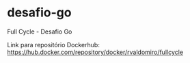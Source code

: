 # desafio-go
Full Cycle - Desafio Go

Link para repositório Dockerhub: https://hub.docker.com/repository/docker/rvaldomiro/fullcycle
